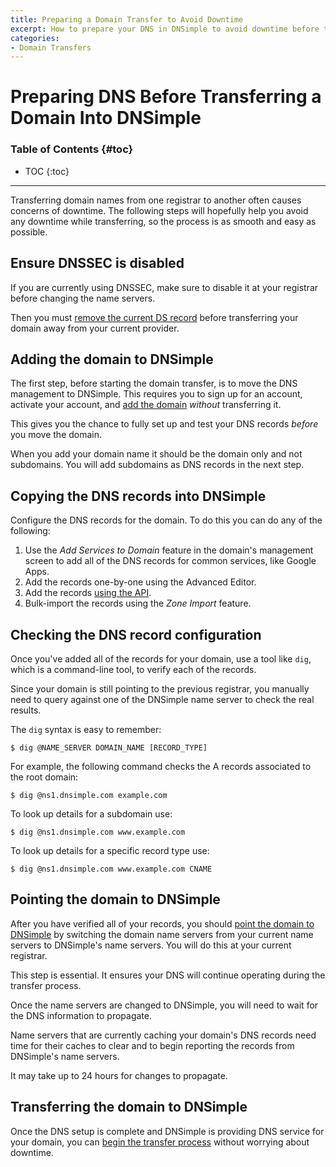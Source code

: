 ```yaml
---
title: Preparing a Domain Transfer to Avoid Downtime
excerpt: How to prepare your DNS in DNSimple to avoid downtime before transferring your domain registration.
categories:
- Domain Transfers
---
```


# Preparing DNS Before Transferring a Domain Into DNSimple

### Table of Contents {#toc}

* TOC
{:toc}

---

Transferring domain names from one registrar to another often causes concerns of downtime. The following steps will hopefully help you avoid any downtime while transferring, so the process is as smooth and easy as possible.

## Ensure DNSSEC is disabled

If you are currently using DNSSEC, make sure to disable it at your registrar before changing the name servers.

Then you must [remove the current DS record](/articles/ds-records-changing-dns/) before transferring your domain away from your current provider.

## Adding the domain to DNSimple

The first step, before starting the domain transfer, is to move the DNS management to DNSimple. This requires you to sign up for an account, activate your account, and [add the domain](/articles/adding-domain/) *without* transferring it.

This gives you the chance to fully set up and test your DNS records *before* you move the domain.

<note>
When you add your domain name it should be the domain only and not subdomains. You will add subdomains as DNS records in the next step.
</note>


## Copying the DNS records into DNSimple

Configure the DNS records for the domain. To do this you can do any of the following:

1. Use the *Add Services to Domain* feature in the domain's management screen to add all of the DNS records for common services, like Google Apps.
1. Add the records one-by-one using the Advanced Editor.
1. Add the records [using the API](https://developer.dnsimple.com/).
1. Bulk-import the records using the *Zone Import* feature.


## Checking the DNS record configuration

Once you've added all of the records for your domain, use a tool like `dig`, which is a command-line tool, to verify each of the records.

Since your domain is still pointing to the previous registrar, you manually need to query against one of the DNSimple name server to check the real results.

The `dig` syntax is easy to remember:

```
$ dig @NAME_SERVER DOMAIN_NAME [RECORD_TYPE]
```

For example, the following command checks the A records associated to the root domain:

```
$ dig @ns1.dnsimple.com example.com
```

To look up details for a subdomain use:

```
$ dig @ns1.dnsimple.com www.example.com
```

To look up details for a specific record type use:

```
$ dig @ns1.dnsimple.com www.example.com CNAME
```


## Pointing the domain to DNSimple

After you have verified all of your records, you should [point the domain to DNSimple](/articles/delegating-dnsimple-hosted) by switching the domain name servers from your current name servers to DNSimple's name servers. You will do this at your current registrar.

<warning>
This step is essential. It ensures your DNS will continue operating during the transfer process.
</warning>

Once the name servers are changed to DNSimple, you will need to wait for the DNS information to propagate.

Name servers that are currently caching your domain's DNS records need time for their caches to clear and to begin reporting the records from DNSimple's name servers.

<info>
It may take up to 24 hours for changes to propagate.
</info>


## Transferring the domain to DNSimple

Once the DNS setup is complete and DNSimple is providing DNS service for your domain, you can [begin the transfer process](/articles/domain-transfer/) without worrying about downtime.
